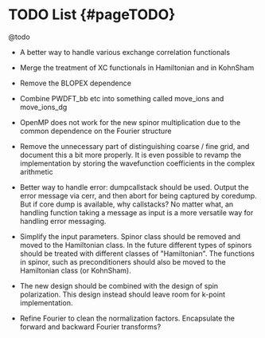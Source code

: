 TODO List   {#pageTODO}
=========
@todo
- A better way to handle various exchange correlation functionals
- Merge the treatment of XC functionals in Hamiltonian and in KohnSham
- Remove the BLOPEX dependence
- Combine PWDFT_bb etc into something called move_ions and move_ions_dg
- OpenMP does not work for the new spinor multiplication due to the
  common dependence on the Fourier structure
- Remove the unnecessary part of distinguishing coarse / fine grid, and
  document this a bit more properly. It is even possible to revamp the
  implementation by storing the wavefunction coefficients in the complex
  arithmetic
- Better way to handle error: dumpcallstack should be used. Output the
  error message via cerr, and then abort for being captured by coredump.
  But if core dump is available, why callstacks? No matter what, an
  handling function taking a message as input is a more versatile way
  for handling error messaging.
- Simplify the input parameters. Spinor class should be removed and
  moved to the Hamiltonian class. In the future different types of
  spinors should be treated with different classes of "Hamiltonian". The
  functions in spinor, such as preconditioners should also be moved to
  the Hamiltonian class (or KohnSham).

- The new design should be combined with the design of spin
  polarization. This design instead should leave room for k-point
  implementation.
- Refine Fourier to clean the normalization factors. Encapsulate the
  forward and backward Fourier transforms?
